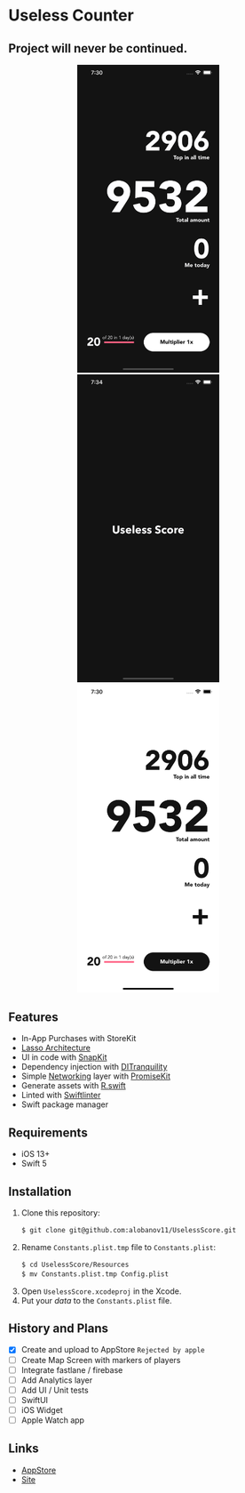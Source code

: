 # Useless Counter

## Project will never be continued.

<p align="center">
	<img src="Assets/Screenshots/En/Simulator Screen Shot - iPhone 11 Pro Max - 2020-09-30 at 19.30.22.png" width="256" />
	<img src="Assets/Screenshots/En/Simulator Screen Shot - iPhone 11 Pro Max - 2020-09-30 at 19.32.09.png" width="256" />
	<img src="Assets/Screenshots/En/Simulator Screen Shot - iPhone 11 Pro Max - 2020-09-30 at 19.30.10.png" width="256" />
</p>

## Features

- In-App Purchases with StoreKit
- [Lasso Architecture](https://github.com/ww-tech/lasso)
- UI in code with [SnapKit](https://github.com/SnapKit/SnapKit)
- Dependency injection with [DITranquility](https://github.com/ivlevAstef/DITranquillity)
- Simple [Networking](https://github.com/3lvis/Networking) layer with [PromiseKit](https://github.com/mxcl/PromiseKit)
- Generate assets with [R.swift](https://github.com/mac-cain13/R.swift.Library)
- Linted with [Swiftlinter](https://github.com/realm/SwiftLint)
- Swift package manager

## Requirements

- iOS 13+
- Swift 5

## Installation

1. Clone this repository:
	```bash
	$ git clone git@github.com:alobanov11/UselessScore.git
	```
2. Rename `Constants.plist.tmp` file to `Constants.plist`:
	```bash
	$ cd UselessScore/Resources
	$ mv Constants.plist.tmp Config.plist
	```
3. Open `UselessScore.xcodeproj` in the Xcode.
4. Put your *data* to the `Constants.plist` file.

## History and Plans

- [x] Create and upload to AppStore `Rejected by apple`
- [ ] Create Map Screen with markers of players
- [ ] Integrate fastlane / firebase
- [ ] Add Analytics layer
- [ ] Add UI / Unit tests
- [ ] SwiftUI
- [ ] iOS Widget
- [ ] Apple Watch app

## Links

- [AppStore](https://itunes.apple.com/app/id1533690813)
- [Site](https://alobanov11.ru/)
